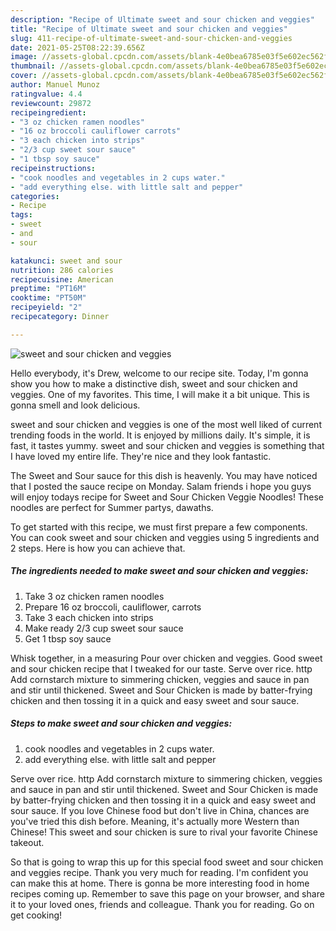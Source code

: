 ```yaml
---
description: "Recipe of Ultimate sweet and sour chicken and veggies"
title: "Recipe of Ultimate sweet and sour chicken and veggies"
slug: 411-recipe-of-ultimate-sweet-and-sour-chicken-and-veggies
date: 2021-05-25T08:22:39.656Z
image: //assets-global.cpcdn.com/assets/blank-4e0bea6785e03f5e602ec562f230caae08da540cada707380b4fe1bbebba43da.png
thumbnail: //assets-global.cpcdn.com/assets/blank-4e0bea6785e03f5e602ec562f230caae08da540cada707380b4fe1bbebba43da.png
cover: //assets-global.cpcdn.com/assets/blank-4e0bea6785e03f5e602ec562f230caae08da540cada707380b4fe1bbebba43da.png
author: Manuel Munoz
ratingvalue: 4.4
reviewcount: 29872
recipeingredient:
- "3 oz chicken ramen noodles"
- "16 oz broccoli cauliflower carrots"
- "3 each chicken into strips"
- "2/3 cup sweet sour sauce"
- "1 tbsp soy sauce"
recipeinstructions:
- "cook noodles and vegetables in 2 cups water."
- "add everything else. with little salt and pepper"
categories:
- Recipe
tags:
- sweet
- and
- sour

katakunci: sweet and sour 
nutrition: 286 calories
recipecuisine: American
preptime: "PT16M"
cooktime: "PT50M"
recipeyield: "2"
recipecategory: Dinner

---
```



![sweet and sour chicken and veggies](//assets-global.cpcdn.com/assets/blank-4e0bea6785e03f5e602ec562f230caae08da540cada707380b4fe1bbebba43da.png)

Hello everybody, it's Drew, welcome to our recipe site. Today, I'm gonna show you how to make a distinctive dish, sweet and sour chicken and veggies. One of my favorites. This time, I will make it a bit unique. This is gonna smell and look delicious.

sweet and sour chicken and veggies is one of the most well liked of current trending foods in the world. It is enjoyed by millions daily. It's simple, it is fast, it tastes yummy. sweet and sour chicken and veggies is something that I have loved my entire life. They're nice and they look fantastic.

The Sweet and Sour sauce for this dish is heavenly. You may have noticed that I posted the sauce recipe on Monday. Salam friends i hope you guys will enjoy todays recipe for Sweet and Sour Chicken Veggie Noodles! These noodles are perfect for Summer partys, dawaths.


To get started with this recipe, we must first prepare a few components. You can cook sweet and sour chicken and veggies using 5 ingredients and 2 steps. Here is how you can achieve that.

<!--inarticleads1-->

##### The ingredients needed to make sweet and sour chicken and veggies:

1. Take 3 oz chicken ramen noodles
1. Prepare 16 oz broccoli, cauliflower, carrots
1. Take 3 each chicken into strips
1. Make ready 2/3 cup sweet sour sauce
1. Get 1 tbsp soy sauce


Whisk together, in a measuring Pour over chicken and veggies. Good sweet and sour chicken recipe that I tweaked for our taste. Serve over rice. http Add cornstarch mixture to simmering chicken, veggies and sauce in pan and stir until thickened. Sweet and Sour Chicken is made by batter-frying chicken and then tossing it in a quick and easy sweet and sour sauce. 

<!--inarticleads2-->

##### Steps to make sweet and sour chicken and veggies:

1. cook noodles and vegetables in 2 cups water.
1. add everything else. with little salt and pepper


Serve over rice. http Add cornstarch mixture to simmering chicken, veggies and sauce in pan and stir until thickened. Sweet and Sour Chicken is made by batter-frying chicken and then tossing it in a quick and easy sweet and sour sauce. If you love Chinese food but don&#39;t live in China, chances are you&#39;ve tried this dish before. Meaning, it&#39;s actually more Western than Chinese! This sweet and sour chicken is sure to rival your favorite Chinese takeout. 

So that is going to wrap this up for this special food sweet and sour chicken and veggies recipe. Thank you very much for reading. I'm confident you can make this at home. There is gonna be more interesting food in home recipes coming up. Remember to save this page on your browser, and share it to your loved ones, friends and colleague. Thank you for reading. Go on get cooking!
